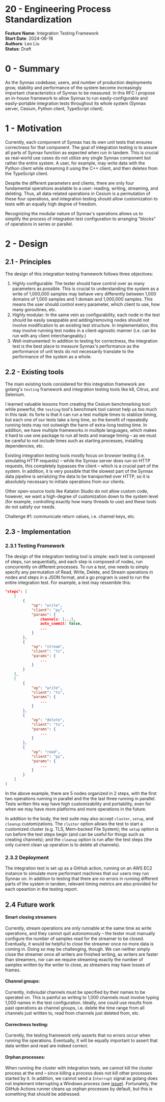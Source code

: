# 20 - Engineering Process Standardization

**Feature Name**: Integration Testing Framework <br />
**Start Date**: 2024-06-18 <br />
**Authors**: Leo Liu<br />
**Status**: Draft <br />

# 0 - Summary

As the Synnax codebase, users, and number of production deployments grow, stability and 
performance of the system become increasingly important characteristics of Synnax to be
measured. In this RFC I propose an in-house framework to allow Synnax to run
easily-configurable and easily-portable integration tests throughout its whole system
(Synnax server, Cesium, Python client, TypeScript client).

# 1 - Motivation

Currently, each component of Synnax has its own unit tests that ensures correctness
for that component. The goal of integration testing is to assure all parts of Synnax
function as expected when run in tandem. This is crucial as real-world use cases do not
utilize any single Synnax component but rather the entire system. A user, for example,
may write data with the Python client while streaming it using the C++ client, and then
deletes from the TypeScript client.

Despite the different parameters and clients, there are only four fundamental operations
available to a user: reading, writing, streaming, and deleting. Thus, all data-related
operations in Cesium is a permutation of these four operations, and integration testing
should allow customization to tests with an equally high degree of freedom.

Recognizing the modular nature of Synnax's operations allows us to simplify the process
of integration test configuration to arranging "blocks" of operations in series or parallel.

# 2 - Design

## 2.1 - Principles

The design of this integration testing framework follows three objectives:
1. Highly configurable: The tester should have control over as many parameters as possible.
This is crucial to understanding the system as a write of 1,000,000 samples may behave
very differently between 1,000 domains of 1,000 samples and 1 domain and 1,000,000 samples.
This means the user should control every parameter, which client to use, how many
goroutines, etc.
2. Highly modular: In the same vein as configurability, each node in the test should be
easily swappable and adding/removing nodes should not involve modification to an
existing test structure. In implementation, this may involve running test nodes in a
client-agnostic manner (i.e. can be run with any client interchangeably.)
3. Well-instrumented: In addition to testing for correctness, the integration test is the
best place to measure Synnax's performance as the performance of unit tests do not
necessarily translate to the performance of the system as a whole.

## 2.2 - Existing tools

The main existing tools considered for this integration framework are golang's `testing`
framework and integration testing tools like k6, Citrus, and Selenium.

I learned valuable lessons from creating the Cesium benchmarking tool: while powerful,
the `testing` tool's benchmark tool cannot help us too much in this task: its forte is
that it can run a test multiple times to stablize timing, but each one of our tests
take a long time, so the benefit of repeatedly running tests may not outweigh the harm
of extra-long testing time. In addition, we have multiple frameworks in multiple
languages, which makes it hard to use one package to run all tests and manage timing –
as we must be careful to not include times such as starting processes, installing
dependencies, etc.

Existing integration testing tools mostly focus on browser testing (i.e. simulating
HTTP requests) – while the Synnax server does run on HTTP requests, this completely bypasses
the client – which is a crucial part of the system. In addition, it is very possible that
the slowest part of the Synnax data pipeline is serializing the data to be transported
over HTTP, so it is absolutely necessary to initiate operations from our clients.

Other open-source tools like Katalon Studio do not allow custom code, however, we want
a high-degree of customization down to the system level (for example, controlling exactly
how many threads to use) and these tools do not satisfy our needs.

Challenge #1: communicate return values, i.e. channel keys, etc.

## 2.3 - Implementation

### 2.3.1 Testing Framework

The design of the integration testing tool is simple: each test is composed of steps, run
sequentially, and each step is composed of nodes, run concurrently on different processes.
To run a test, one needs to simply specify any permutation of Read, Write, Delete, and Stream
operations in nodes and steps in a JSON format, and a go program is used to run the entire
integration test. For example, a test may ressemble this:
```json
"steps": [
    [
        {
            "op": "write",
            "client": "py",
            "params": {
                channels: [...],
                auto_commit: false,
                ...
            }
        },
        {
            "op": "stream",
            "client": "ts",
            "params": {
                ...
            }
        }
    ],
    [
        {
            "op": "write",
            "client": "ts",
            "params": {
                ...
            }
        },
        {
            "op": "delete",
            "client": "ts",
            "params": {
                ...
            }
        },
        {
            "op": "read",
            "client": "py",
            "params": {
                ...
            }
        }
    ]
]
```

In the above example, there are 5 nodes organized in 2 steps, with the first two operations
running in parallel and the the last three running in parallel. Tests written this way
have high customizability and portability, even for when we may have more platforms and
more operations in the future.

In addition to the body, the test suite may also accept `cluster`, `setup`, and `cleanup`
customizations. The `cluster` option allows the test to start a customized cluster (e.g.
TLS, Mem-backed File System); the `setup` option is run before the test steps begin (and
can be useful for things such as creating channels); and the `cleanup` option is run after
the test steps (the only current clean up operation is to delete all channels).

### 2.3.2 Deployment

The integration test is set up as a GitHub action, running on an AWS EC2 instance to
simulate more performant machines that our users may run Synnax on. In addition to testing
that there are no errors in running different parts of the system in tandem, relevant
timing metrics are also provided for each opeartion in the testing report.

## 2.4 Future work

#### Smart closing streamers

Currently, stream operations are only runnable at the same time as write operations, and
they cannot quit autonomously – the tester must manually configure the number of samples
read for the streamer to be closed. Eventually, it would be helpful to close the streamer
once no more data is coming in. Doing so may be challenging, though. We can neither
simply close the streamer once all writers are finished writing, as writers are faster
than streamers, nor can we require streaming exactly the number of samples written by the
writer to close, as streamers may have losses of frames.

#### Channel groups:

Currently, indiviudal channels must be specified by their names to be operated on. This
is painful as writing to 1,000 channels must involve typing 1,000 names in the test
configuration. Ideally, one could use results from past operations as channel groups,
i.e. delete the time range from all channels just written to, read from channels just
deleted from, etc.  

#### Correctness testing:

Currently, the testing framework only asserts that no errors occur when running the
operations. Eventually, it will be equally important to assert that data written and
read are indeed correct.

#### Orphan processes:

When running the cluster with integration tests, we cannot kill the cluster process at the
end – since killing a process does not kill other processes started by it. In addition,
we cannot send a `Interrupt` signal as golang does not implement interrupting a Windows
process (see [issue](https://github.com/golang/go/issues/6720)). Fortunately, the
GitHub Actions runner cleans up orphan processes by default, but this is something that
should be addressed.